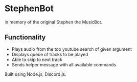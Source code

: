 # StephenBot
In memory of the original Stephen the MusicBot.

## Functionality
* Plays audio from the top youtube search of given argument
* Displays queue of tracks to be played
* Able to skip to next track
* Sends helper message with all available commands


Built using Node.js, Discord.js.

